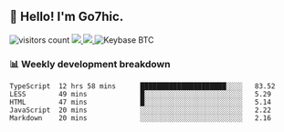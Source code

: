 ## 👋 Hello! I'm Go7hic.

 ![visitors count](https://visitors-by-url-pls-dont-use-this-in-your-repo.vercel.app/Go7hic-github-readme)
 <a href="https://twitter.com/Go7hic">
    <img src="https://img.shields.io/badge/-@Go7hic-1ca0f1?style=flat-square&labelColor=1ca0f1&logo=twitter&logoColor=white&link=https://twitter.com/Go7hic">
   <a/>
   <a href="mailto:gtfx0209@gmail.com">
    <img src="https://img.shields.io/badge/-gtfx0209@gmail.com-c14438?style=flat-square&logo=Gmail&logoColor=white&link=mailto:gtfx0209@gmail.com">
   <a/>
    ![Keybase BTC](https://img.shields.io/keybase/btc/Go7hic)
 <!--
🔭 I’m currently working
🌱 I’m currently learning
💬 Ask me about 
📫 How to reach me: 
⚡ Fun fact: 
-->
 <!--
![My Github Stats](https://github-readme-stats.vercel.app/api?username=Go7hic&show_icons=true&count_private=true)

-->

### 📊 Weekly development breakdown
<!--START_SECTION:waka-->
```text
TypeScript  12 hrs 58 mins      █████████████████████░░░░   83.52 
LESS        49 mins             █░░░░░░░░░░░░░░░░░░░░░░░░   5.29 
HTML        47 mins             █░░░░░░░░░░░░░░░░░░░░░░░░   5.14 
JavaScript  20 mins             ░░░░░░░░░░░░░░░░░░░░░░░░░   2.22 
Markdown    20 mins             ░░░░░░░░░░░░░░░░░░░░░░░░░   2.16
```
<!--END_SECTION:waka-->

